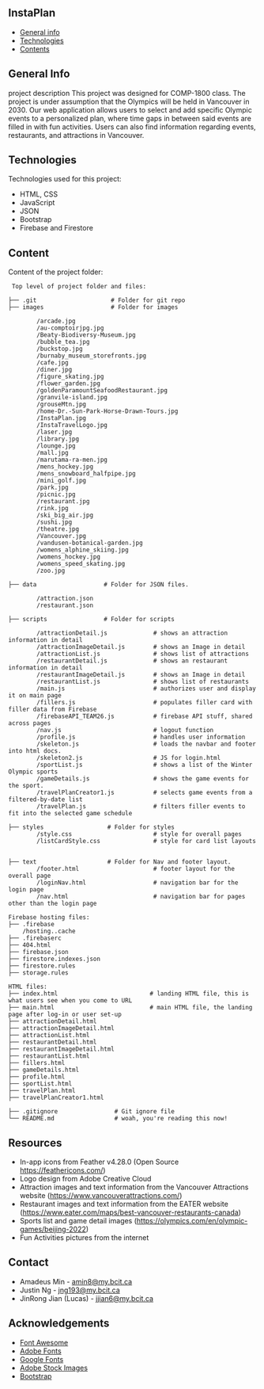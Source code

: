 ## InstaPlan
* [General info](#general-info)
* [Technologies](#technologies)
* [Contents](#content)

## General Info
project description
This project was designed for COMP-1800 class. The project is under assumption that the Olympics will be held in Vancouver in 2030. Our web application allows users to select and add specific Olympic events to a personalized plan, where time gaps in between said events are filled in with fun activities. Users can also find information regarding events, restaurants, and attractions in Vancouver.
	
## Technologies
Technologies used for this project:
* HTML, CSS
* JavaScript
* JSON
* Bootstrap
* Firebase and Firestore 
	
## Content
Content of the project folder:

```
 Top level of project folder and files: 

├── .git                     # Folder for git repo
├── images                   # Folder for images

        /arcade.jpg
        /au-comptoirjpg.jpg
        /Beaty-Biodiversy-Museum.jpg
        /bubble_tea.jpg
        /buckstop.jpg
        /burnaby_museum_storefronts.jpg
        /cafe.jpg
        /diner.jpg
        /figure_skating.jpg
        /flower_garden.jpg
        /goldenParamountSeafoodRestaurant.jpg
        /granvile-island.jpg
        /grouseMtn.jpg
        /home-Dr.-Sun-Park-Horse-Drawn-Tours.jpg
        /InstaPlan.jpg
        /InstaTravelLogo.jpg
        /laser.jpg
        /library.jpg
        /lounge.jpg
        /mall.jpg
        /marutama-ra-men.jpg
        /mens_hockey.jpg
        /mens_snowboard_halfpipe.jpg 
        /mini_golf.jpg 
        /park.jpg 
        /picnic.jpg 
        /restaurant.jpg 
        /rink.jpg 
        /ski_big_air.jpg 
        /sushi.jpg 
        /theatre.jpg 
        /Vancouver.jpg 
        /vandusen-botanical-garden.jpg 
        /womens_alphine_skiing.jpg 
        /womens_hockey.jpg 
        /womens_speed_skating.jpg 
        /zoo.jpg 

├── data                   # Folder for JSON files.

        /attraction.json 
        /restaurant.json
        
├── scripts                # Folder for scripts
       
        /attractionDetail.js             # shows an attraction information in detail
        /attractionImageDetail.js        # shows an Image in detail
        /attractionList.js               # shows list of attractions
        /restaurantDetail.js             # shows an restaurant information in detail
        /restaurantImageDetail.js        # shows an Image in detail
        /restaurantList.js               # shows list of restaurants
        /main.js                         # authorizes user and display it on main page     
        /fillers.js                      # populates filler card with filler data from Firebase
        /firebaseAPI_TEAM26.js           # firebase API stuff, shared across pages
        /nav.js                          # logout function
        /profile.js                      # handles user information 
        /skeleton.js                     # loads the navbar and footer into html docs.
        /skeleton2.js                  	 # JS for login.html
        /sportList.js                    # shows a list of the Winter Olympic sports
        /gameDetails.js              	 # shows the game events for the sport.
        /travelPlanCreator1.js           # selects game events from a filtered-by-date list
        /travelPlan.js                   # filters filler events to fit into the selected game schedule

├── styles                  # Folder for styles
        /style.css                       # style for overall pages
        /listCardStyle.css               # style for card list layouts
       

├── text                    # Folder for Nav and footer layout.
        /footer.html                     # footer layout for the overall page
        /loginNav.html                   # navigation bar for the login page
        /nav.html                        # navigation bar for pages other than the login page

Firebase hosting files: 
├── .firebase
	/hosting..cache
├── .firebaserc
├── 404.html
├── firebase.json
├── firestore.indexes.json
├── firestore.rules
├── storage.rules

HTML files: 
├── index.html                          # landing HTML file, this is what users see when you come to URL
├── main.html                           # main HTML file, the landing page after log-in or user set-up
├── attractionDetail.html
├── attractionImageDetail.html
├── attractionList.html
├── restaurantDetail.html
├── restaurantImageDetail.html
├── restaurantList.html
├── fillers.html
├── gameDetails.html
├── profile.html
├── sportList.html
├── travelPlan.html
├── travelPlanCreator1.html

├── .gitignore                # Git ignore file
└── README.md                 # woah, you're reading this now!
```

## Resources
- In-app icons from Feather v4.28.0 (Open Source https://feathericons.com/)
- Logo design from Adobe Creative Cloud
- Attraction images and text information from the Vancouver Attractions website (https://www.vancouverattractions.com/)
- Restaurant images and text information from the EATER website (https://www.eater.com/maps/best-vancouver-restaurants-canada)
- Sports list and game detail images (https://olympics.com/en/olympic-games/beijing-2022)
- Fun Activities pictures from the internet


## Contact 
* Amadeus Min - amin8@my.bcit.ca 
* Justin Ng - jng193@my.bcit.ca
* JinRong Jian (Lucas) - jjian6@my.bcit.ca

## Acknowledgements 
* <a href="https://fontawesome.com/">Font Awesome</a>
* <a href="https://fonts.adobe.com/">Adobe Fonts</a> 
* <a href="https://fonts.google.com/">Google Fonts</a>
* <a href="https://stock.adobe.com/images">Adobe Stock Images</a>
* <a href="https://getbootstrap.com/">Bootstrap</a>

